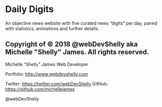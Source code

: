 # Daily Digits

An objective news website with five curated news “digits” per day, paired with statistics, animations and further details.

Copyright of &copy; 2018 @webDevShelly aka Michelle "Shelly" James. All rights reserved.
-- 

Michelle “Shelly" James
Web Developer

Portfolio: http://www.webdevshelly.com

Twitter: https://twitter.com/webDevShelly
GitHub: https://github.com/michellejames

@webDevShelly